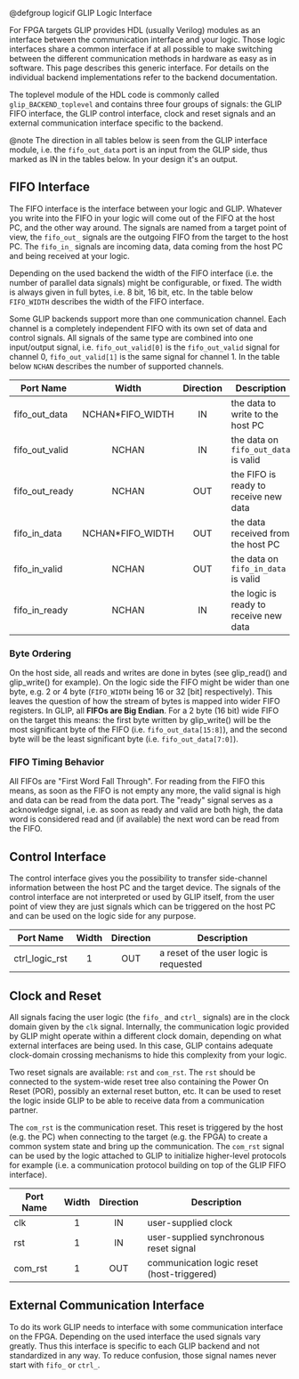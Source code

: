 @defgroup logicif GLIP Logic Interface

For FPGA targets GLIP provides HDL (usually Verilog) modules as an interface
between the communication interface and your logic. Those logic interfaces share
a common interface if at all possible to make switching between the different
communication methods in hardware as easy as in software. This page describes
this generic interface. For details on the individual backend implementations
refer to the backend documentation.

The toplevel module of the HDL code is commonly called `glip_BACKEND_toplevel`
and contains three four groups of signals: the GLIP FIFO interface, the GLIP
control interface, clock and reset signals and an external communication
interface specific to the backend.

@note The direction in all tables below is seen from the GLIP interface module,
i.e. the `fifo_out_data` port is an input from the GLIP side, thus marked as IN
in the tables below. In your design it's an output.

FIFO Interface
--------------

The FIFO interface is the interface between your logic and GLIP. Whatever you
write into the FIFO in your logic will come out of the FIFO at the host PC, and
the other way around. The signals are named from a target point of view, the
`fifo_out_` signals are the outgoing FIFO from the target to the host PC. The
`fifo_in_` signals are incoming data, data coming from the host PC and being
received at your logic.

Depending on the used backend the width of the FIFO interface (i.e. the number
of parallel data signals) might be configurable, or fixed. The width is always
given in full bytes, i.e. 8 bit, 16 bit, etc. In the table below `FIFO_WIDTH`
describes the width of the FIFO interface.

Some GLIP backends support more than one communication channel. Each channel is
a completely independent FIFO with its own set of data and control signals. All
signals of the same type are combined into one input/output signal, i.e.
`fifo_out_valid[0]` is the `fifo_out_valid` signal for channel 0,
`fifo_out_valid[1]` is the same signal for channel 1. In the table below `NCHAN`
describes the number of supported channels.

| Port Name      | Width            | Direction | Description                            |
|----------------|:----------------:|:---------:|--------------------------------------- |
| fifo_out_data  | NCHAN*FIFO_WIDTH | IN        | the data to write to the host PC       |
| fifo_out_valid | NCHAN            | IN        | the data on `fifo_out_data` is valid   |
| fifo_out_ready | NCHAN            | OUT       | the FIFO is ready to receive new data  |
| fifo_in_data   | NCHAN*FIFO_WIDTH | OUT       | the data received from the host PC     |
| fifo_in_valid  | NCHAN            | OUT       | the data on `fifo_in_data` is valid    |
| fifo_in_ready  | NCHAN            | IN        | the logic is ready to receive new data |

### Byte Ordering ###
On the host side, all reads and writes are done in bytes (see glip_read() and
glip_write() for example). On the logic side the FIFO might be wider than one
byte, e.g. 2 or 4 byte (`FIFO_WIDTH` being 16 or 32 [bit] respectively). This
leaves the question of how the stream of bytes is mapped into wider FIFO
registers. In GLIP, all **FIFOs are Big Endian**. For a 2 byte (16 bit) wide
FIFO on the target this means: the first byte written by glip_write() will be
the most significant byte of the FIFO (i.e. `fifo_out_data[15:8]`), and the
second byte will be the least significant byte (i.e. `fifo_out_data[7:0]`).

### FIFO Timing Behavior ###
All FIFOs are "First Word Fall Through". For reading from the FIFO this means,
as soon as the FIFO is not empty any more, the valid signal is high and data
can be read from the data port. The "ready" signal serves as a acknowledge
signal, i.e. as soon as ready and valid are both high, the data word is
considered read and (if available) the next word can be read from the FIFO.


Control Interface
-----------------

The control interface gives you the possibility to transfer side-channel
information between the host PC and the target device. The signals of the
control interface are not interpreted or used by GLIP itself, from the user
point of view they are just signals which can be triggered on the host PC and
can be used on the logic side for any purpose.

| Port Name       | Width    | Direction | Description                            |
|-----------------|:--------:|:---------:|--------------------------------------- |
| ctrl_logic_rst  | 1        | OUT       | a reset of the user logic is requested |


Clock and Reset
---------------

All signals facing the user logic (the `fifo_` and `ctrl_` signals) are in the
clock domain given by the `clk` signal. Internally, the communication logic provided by
GLIP might operate within a different clock domain, depending on what external
interfaces are being used. In this case, GLIP contains adequate clock-domain
crossing mechanisms to hide this complexity from your logic.

Two reset signals are available: `rst` and `com_rst`. The `rst` should be
connected to the system-wide reset tree also containing the Power On Reset
(POR), possibly an external reset button, etc. It can be used to reset the logic
inside GLIP to be able to receive data from a communication partner.

The `com_rst` is the communication reset. This reset is triggered by the host
(e.g. the PC) when connecting to the target (e.g. the FPGA) to create a common
system state and bring up the communication. The `com_rst` signal can be used by
the logic attached to GLIP to initialize higher-level protocols for example
(i.e. a communication protocol building on top of the GLIP FIFO interface).

| Port Name       | Width    | Direction | Description                                |
|-----------------|:--------:|:---------:|--------------------------------------------|
| clk             | 1        | IN        | user-supplied clock                        |
| rst             | 1        | IN        | user-supplied synchronous reset signal     |
| com_rst         | 1        | OUT       | communication logic reset (host-triggered) |


External Communication Interface
--------------------------------

To do its work GLIP needs to interface with some communication interface on the
FPGA. Depending on the used interface the used signals vary greatly. Thus this
interface is specific to each GLIP backend and not standardized in any way. To
reduce confusion, those signal names never start with `fifo_` or `ctrl_`.
